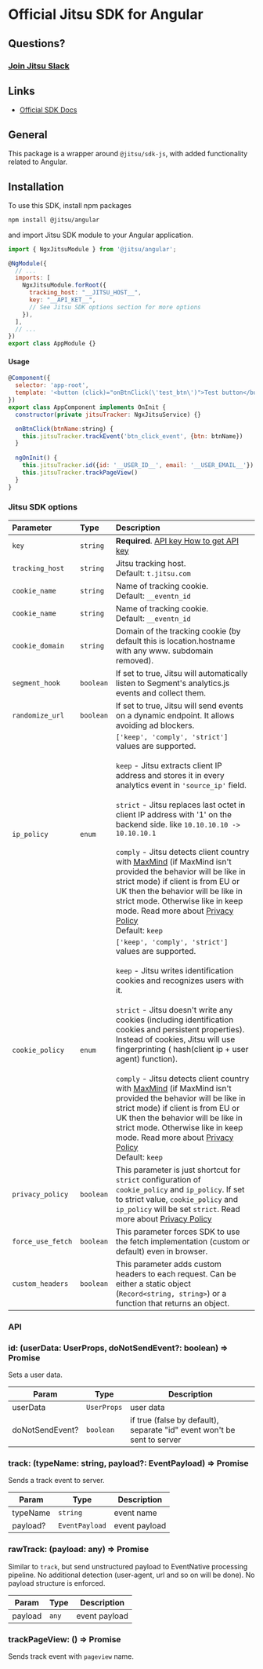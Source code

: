 # Official Jitsu SDK for Angular

## Questions?

### [Join Jitsu Slack](https://jitsu.com/slack)

## Links

- [Official SDK Docs](https://jitsu.com/docs/sending-data/js-sdk)

## General

This package is a wrapper around `@jitsu/sdk-js`, with added functionality related to Angular.

## Installation

To use this SDK, install npm packages

```bash
npm install @jitsu/angular
```

and import Jitsu SDK module to your Angular application.

```javascript
import { NgxJitsuModule } from '@jitsu/angular';

@NgModule({
  // ...
  imports: [
    NgxJitsuModule.forRoot({
      tracking_host: "__JITSU_HOST__",
      key: "__API_KET__",
      // See Jitsu SDK options section for more options
    }),
  ],
  // ...
})
export class AppModule {}
```

#### Usage

```javascript
@Component({
  selector: 'app-root',
  template: '<button (click)="onBtnClick(\'test_btn\')">Test button</button>',
})
export class AppComponent implements OnInit {
  constructor(private jitsuTracker: NgxJitsuService) {}

  onBtnClick(btnName:string) {
    this.jitsuTracker.trackEvent('btn_click_event', {btn: btnName})
  }
  
  ngOnInit() {
    this.jitsuTracker.id({id: '__USER_ID__', email: '__USER_EMAIL__'})
    this.jitsuTracker.trackPageView()
  }
}
```

### Jitsu SDK options

| Parameter         | Type      | Description                                                                                                                                                                                                                                                                                                                                                                                                                                                                                                                                                                                                                                                                                                                                                                    |
|:------------------|:----------|:-------------------------------------------------------------------------------------------------------------------------------------------------------------------------------------------------------------------------------------------------------------------------------------------------------------------------------------------------------------------------------------------------------------------------------------------------------------------------------------------------------------------------------------------------------------------------------------------------------------------------------------------------------------------------------------------------------------------------------------------------------------------------------|
| `key`             | `string`  | **Required**. [API key How to get API key](https://jitsu.com/docs/configuration/authorization)                                                                                                                                                                                                                                                                                                                                                                                                                                                                                                                                                                                                                                                                                 |
| `tracking_host`   | `string`  | Jitsu tracking host.<br/>Default: `t.jitsu.com`                                                                                                                                                                                                                                                                                                                                                                                                                                                                                                                                                                                                                                                                                                                                |
| `cookie_name`     | `string`  | Name of tracking cookie.<br/>Default: `__eventn_id`                                                                                                                                                                                                                                                                                                                                                                                                                                                                                                                                                                                                                                                                                                                            |
| `cookie_name`     | `string`  | Name of tracking cookie.<br/>Default: `__eventn_id`                                                                                                                                                                                                                                                                                                                                                                                                                                                                                                                                                                                                                                                                                                                            |
| `cookie_domain`   | `string`  | Domain of the tracking cookie (by default this is location.hostname with any www. subdomain removed).                                                                                                                                                                                                                                                                                                                                                                                                                                                                                                                                                                                                                                                                          |
| `segment_hook`    | `boolean` | If set to true, Jitsu will automatically listen to Segment's analytics.js events and collect them.                                                                                                                                                                                                                                                                                                                                                                                                                                                                                                                                                                                                                                                                             |
| `randomize_url`   | `boolean` | If set to true, Jitsu will send events on a dynamic endpoint. It allows avoiding ad blockers.                                                                                                                                                                                                                                                                                                                                                                                                                                                                                                                                                                                                                                                                                  |
| `ip_policy`       | `enum`    | `['keep', 'comply', 'strict']` values are supported.<br/><br/>`keep` - Jitsu extracts client IP address and stores it in every analytics event in `'source_ip'` field.<br/><br/>`strict` - Jitsu replaces last octet in client IP address with '1' on the backend side. like `10.10.10.10 -> 10.10.10.1`<br/><br/>`comply` - Jitsu detects client country with [MaxMind](https://jitsu.com/docs/other-features/geo-data-resolution#maxmind) (if MaxMind isn't provided the behavior will be like in strict mode) if client is from EU or UK then the behavior will be like in strict mode. Otherwise like in keep mode. Read more about [Privacy Policy](https://jitsu.com/docs/sending-data/privacy-policy)<br/>Default: `keep`                                               |
| `cookie_policy`   | `enum`    | `['keep', 'comply', 'strict']` values are supported.<br/><br/>`keep` - Jitsu writes identification cookies and recognizes users with it.<br/><br/>`strict` - Jitsu doesn't write any cookies (including identification cookies and persistent properties). Instead of cookies, Jitsu will use fingerprinting ( hash(client ip + user agent) function).<br/><br/>`comply` - Jitsu detects client country with [MaxMind](https://jitsu.com/docs/other-features/geo-data-resolution#maxmind) (if MaxMind isn't provided the behavior will be like in strict mode) if client is from EU or UK then the behavior will be like in strict mode. Otherwise like in keep mode. Read more about [Privacy Policy](https://jitsu.com/docs/sending-data/privacy-policy)<br/>Default: `keep` |
| `privacy_policy`  | `boolean` | This parameter is just shortcut for `strict` configuration of `cookie_policy` and `ip_policy`. If set to strict value, `cookie_policy` and `ip_policy` will be set `strict`. Read more about [Privacy Policy](https://jitsu.com/docs/sending-data/privacy-policy)                                                                                                                                                                                                                                                                                                                                                                                                                                                                                                              |
| `force_use_fetch` | `boolean` | This parameter forces SDK to use the fetch implementation (custom or default) even in browser.                                                                                                                                                                                                                                                                                                                                                                                                                                                                                                                                                                                                                                                                                 |
| `custom_headers`  | `boolean` | This parameter adds custom headers to each request. Can be either a static object (`Record<string, string>`) or a function that returns an object.                                                                                                                                                                                                                                                                                                                                                                                                                                                                                                                                                                                                                             |

### API

### id: (userData: UserProps, doNotSendEvent?: boolean) => Promise
Sets a user data.

| Param           | Type        | Description                                                             |
|-----------------|-------------|-------------------------------------------------------------------------|
| userData        | `UserProps` | user data                                                               |
| doNotSendEvent? | `boolean`   | if true (false by default), separate "id" event won't be sent to server |

### track: (typeName: string, payload?: EventPayload) => Promise
Sends a track event to server.

| Param    | Type           | Description   |
|----------|----------------|---------------|
| typeName | `string`       | event name    |
| payload? | `EventPayload` | event payload |

### rawTrack: (payload: any) => Promise
Similar to `track`, but send unstructured payload to EventNative processing pipeline.
No additional detection (user-agent, url and so on will be done). No payload structure is enforced.

| Param   | Type  | Description   |
|---------|-------|---------------|
| payload | `any` | event payload |

### trackPageView: () => Promise
Sends track event with `pageview` name.
